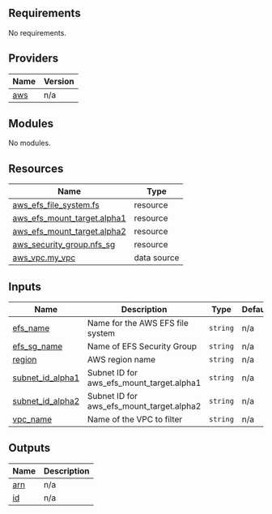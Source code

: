 <!-- BEGIN_TF_DOCS -->
## Requirements

No requirements.

## Providers

| Name | Version |
|------|---------|
| <a name="provider_aws"></a> [aws](#provider\_aws) | n/a |

## Modules

No modules.

## Resources

| Name | Type |
|------|------|
| [aws_efs_file_system.fs](https://registry.terraform.io/providers/hashicorp/aws/latest/docs/resources/efs_file_system) | resource |
| [aws_efs_mount_target.alpha1](https://registry.terraform.io/providers/hashicorp/aws/latest/docs/resources/efs_mount_target) | resource |
| [aws_efs_mount_target.alpha2](https://registry.terraform.io/providers/hashicorp/aws/latest/docs/resources/efs_mount_target) | resource |
| [aws_security_group.nfs_sg](https://registry.terraform.io/providers/hashicorp/aws/latest/docs/resources/security_group) | resource |
| [aws_vpc.my_vpc](https://registry.terraform.io/providers/hashicorp/aws/latest/docs/data-sources/vpc) | data source |

## Inputs

| Name | Description | Type | Default | Required |
|------|-------------|------|---------|:--------:|
| <a name="input_efs_name"></a> [efs\_name](#input\_efs\_name) | Name for the AWS EFS file system | `string` | n/a | yes |
| <a name="input_efs_sg_name"></a> [efs\_sg\_name](#input\_efs\_sg\_name) | Name of EFS Security Group | `string` | n/a | yes |
| <a name="input_region"></a> [region](#input\_region) | AWS region name | `string` | n/a | yes |
| <a name="input_subnet_id_alpha1"></a> [subnet\_id\_alpha1](#input\_subnet\_id\_alpha1) | Subnet ID for aws\_efs\_mount\_target.alpha1 | `string` | n/a | yes |
| <a name="input_subnet_id_alpha2"></a> [subnet\_id\_alpha2](#input\_subnet\_id\_alpha2) | Subnet ID for aws\_efs\_mount\_target.alpha2 | `string` | n/a | yes |
| <a name="input_vpc_name"></a> [vpc\_name](#input\_vpc\_name) | Name of the VPC to filter | `string` | n/a | yes |

## Outputs

| Name | Description |
|------|-------------|
| <a name="output_arn"></a> [arn](#output\_arn) | n/a |
| <a name="output_id"></a> [id](#output\_id) | n/a |
<!-- END_TF_DOCS -->